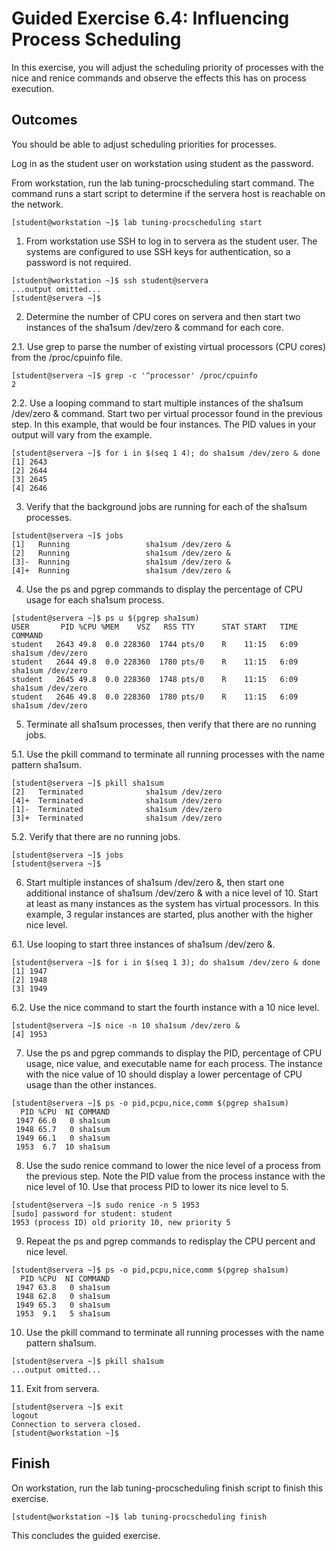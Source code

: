 # Guided Exercise 6.4: Influencing Process Scheduling
In this exercise, you will adjust the scheduling priority of processes with the nice and renice commands and observe the effects this has on process execution.

## Outcomes

You should be able to adjust scheduling priorities for processes.

Log in as the student user on workstation using student as the password.

From workstation, run the lab tuning-procscheduling start command. The command runs a start script to determine if the servera host is reachable on the network.

```
[student@workstation ~]$ lab tuning-procscheduling start
```

1. From workstation use SSH to log in to servera as the student user. The systems are configured to use SSH keys for authentication, so a password is not required.

```
[student@workstation ~]$ ssh student@servera
...output omitted...
[student@servera ~]$ 
```

2. Determine the number of CPU cores on servera and then start two instances of the sha1sum /dev/zero & command for each core.

2.1. Use grep to parse the number of existing virtual processors (CPU cores) from the /proc/cpuinfo file.

```
[student@servera ~]$ grep -c '^processor' /proc/cpuinfo
2
```

2.2. Use a looping command to start multiple instances of the sha1sum /dev/zero & command. Start two per virtual processor found in the previous step. In this example, that would be four instances. The PID values in your output will vary from the example.

```
[student@servera ~]$ for i in $(seq 1 4); do sha1sum /dev/zero & done
[1] 2643
[2] 2644
[3] 2645
[4] 2646
```

3. Verify that the background jobs are running for each of the sha1sum processes.

```
[student@servera ~]$ jobs
[1]   Running                 sha1sum /dev/zero &
[2]   Running                 sha1sum /dev/zero &
[3]-  Running                 sha1sum /dev/zero &
[4]+  Running                 sha1sum /dev/zero &
```

4. Use the ps and pgrep commands to display the percentage of CPU usage for each sha1sum process.

```
[student@servera ~]$ ps u $(pgrep sha1sum)
USER       PID %CPU %MEM    VSZ   RSS TTY      STAT START   TIME COMMAND
student   2643 49.8  0.0 228360  1744 pts/0    R    11:15   6:09 sha1sum /dev/zero
student   2644 49.8  0.0 228360  1780 pts/0    R    11:15   6:09 sha1sum /dev/zero
student   2645 49.8  0.0 228360  1748 pts/0    R    11:15   6:09 sha1sum /dev/zero
student   2646 49.8  0.0 228360  1780 pts/0    R    11:15   6:09 sha1sum /dev/zero
```

5. Terminate all sha1sum processes, then verify that there are no running jobs.

5.1. Use the pkill command to terminate all running processes with the name pattern sha1sum.

```
[student@servera ~]$ pkill sha1sum
[2]   Terminated              sha1sum /dev/zero
[4]+  Terminated              sha1sum /dev/zero
[1]-  Terminated              sha1sum /dev/zero
[3]+  Terminated              sha1sum /dev/zero
```

5.2. Verify that there are no running jobs.

```
[student@servera ~]$ jobs
[student@servera ~]$ 
```

6. Start multiple instances of sha1sum /dev/zero &, then start one additional instance of sha1sum /dev/zero & with a nice level of 10. Start at least as many instances as the system has virtual processors. In this example, 3 regular instances are started, plus another with the higher nice level.

6.1. Use looping to start three instances of sha1sum /dev/zero &.

```
[student@servera ~]$ for i in $(seq 1 3); do sha1sum /dev/zero & done
[1] 1947
[2] 1948
[3] 1949
```

6.2. Use the nice command to start the fourth instance with a 10 nice level.

```
[student@servera ~]$ nice -n 10 sha1sum /dev/zero &
[4] 1953
```

7. Use the ps and pgrep commands to display the PID, percentage of CPU usage, nice value, and executable name for each process. The instance with the nice value of 10 should display a lower percentage of CPU usage than the other instances.

```
[student@servera ~]$ ps -o pid,pcpu,nice,comm $(pgrep sha1sum)
  PID %CPU  NI COMMAND
 1947 66.0   0 sha1sum
 1948 65.7   0 sha1sum
 1949 66.1   0 sha1sum
 1953  6.7  10 sha1sum
```

8. Use the sudo renice command to lower the nice level of a process from the previous step. Note the PID value from the process instance with the nice level of 10. Use that process PID to lower its nice level to 5.

```
[student@servera ~]$ sudo renice -n 5 1953
[sudo] password for student: student
1953 (process ID) old priority 10, new priority 5
```

9. Repeat the ps and pgrep commands to redisplay the CPU percent and nice level.

```
[student@servera ~]$ ps -o pid,pcpu,nice,comm $(pgrep sha1sum)
  PID %CPU  NI COMMAND
 1947 63.8   0 sha1sum
 1948 62.8   0 sha1sum
 1949 65.3   0 sha1sum
 1953  9.1   5 sha1sum
```

10. Use the pkill command to terminate all running processes with the name pattern sha1sum.

```
[student@servera ~]$ pkill sha1sum
...output omitted...
```

11. Exit from servera.

```
[student@servera ~]$ exit
logout
Connection to servera closed.
[student@workstation ~]$ 
```

## Finish

On workstation, run the lab tuning-procscheduling finish script to finish this exercise.

```
[student@workstation ~]$ lab tuning-procscheduling finish
```

This concludes the guided exercise.
